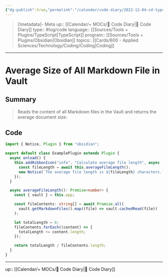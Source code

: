 ```yaml
---
{"dg-publish":true,"permalink":"/calendar/code-diary/2022-12-04-cd-type-script-average-size-of-all-markdown-file-in-vault/","title":"Average Size of All Markdown File in Vault"}
---
```


> [!metadata]- Meta
> up:: [[Calendar/+ MOCs/🧪 Code Diary\|🧪 Code Diary]]
> type:: #log/code 
> language:: [[Sources/Tools + Plugins/TypeScript\|TypeScript]]
> program:: [[Sources/Tools + Plugins/Obsidian\|Obsidian]]
> topics:: [[Cards/600 - Applied Sciences/Technology/Coding/Coding\|Coding]]
---

# Average Size of All Markdown File in Vault

## Summary
> Reads the content of all Markdown files in the Vault and returns the average document size:

## Code
```typescript
import { Notice, Plugin } from "obsidian";

export default class ExamplePlugin extends Plugin {
  async onload() {
    this.addRibbonIcon("info", "Calculate average file length", async () => {
      const fileLength = await this.averageFileLength();
      new Notice(`The average file length is ${fileLength} characters.`);
    });
  }

  async averageFileLength(): Promise<number> {
    const { vault } = this.app;

    const fileContents: string[] = await Promise.all(
      vault.getMarkdownFiles().map((file) => vault.cachedRead(file))
    );

    let totalLength = 0;
    fileContents.forEach((content) => {
      totalLength += content.length;
    });

    return totalLength / fileContents.length;
  }
}
```


---
up:: [[Calendar/+ MOCs/🧪 Code Diary\|🧪 Code Diary]]